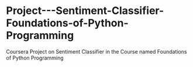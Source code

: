 # Project---Sentiment-Classifier-Foundations-of-Python-Programming
Coursera Project on Sentiment Classifier in the Course named Foundations of Python Programming
